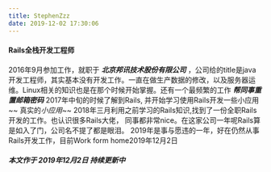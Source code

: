 ```yaml
---
title: StephenZzz
date: 2019-12-02 17:30:06
---
```

<!-- ### 职业： -->
####  Rails全栈开发工程师
2016年9月参加工作，就职于 ***北京邦讯技术股份有限公司*** ，公司给的title是java开发工程师，其实基本没有开发工作。一直在做生产数据的修改，以及服务器运维。Linux相关的知识也是在那个时候开始掌握。还有一个最频繁的工作 ***帮同事重置邮箱密码***
2017年中旬的时候了解到Rails, 并开始学习使用Rails开发一些小应用~~ 真实的*小应用*~~
2018年三月利用之前学习的Rails知识,找到了一份全职Rails开发的工作。也认识很多Rails大佬，
同事都非常nice。在这家公司一年呢Rails算是如入了门，公司名不提了都是眼泪。
2019年是事与愿违的一年，好在仍然从事Rails开发工作，目前Work form home2019年12月2日
##### 本文作于 2019年12月2日 持续更新中